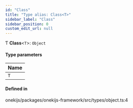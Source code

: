 ```yaml
---
id: "Class"
title: "Type alias: Class<T>"
sidebar_label: "Class"
sidebar_position: 0
custom_edit_url: null
---
```


Ƭ **Class**<`T`\>: `Object`

#### Type parameters

| Name |
| :------ |
| `T` |

#### Defined in

onekijs/packages/onekijs-framework/src/types/object.ts:4
